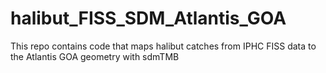 # halibut_FISS_SDM_Atlantis_GOA
This repo contains code that maps halibut catches from IPHC FISS data to the Atlantis GOA geometry with sdmTMB
